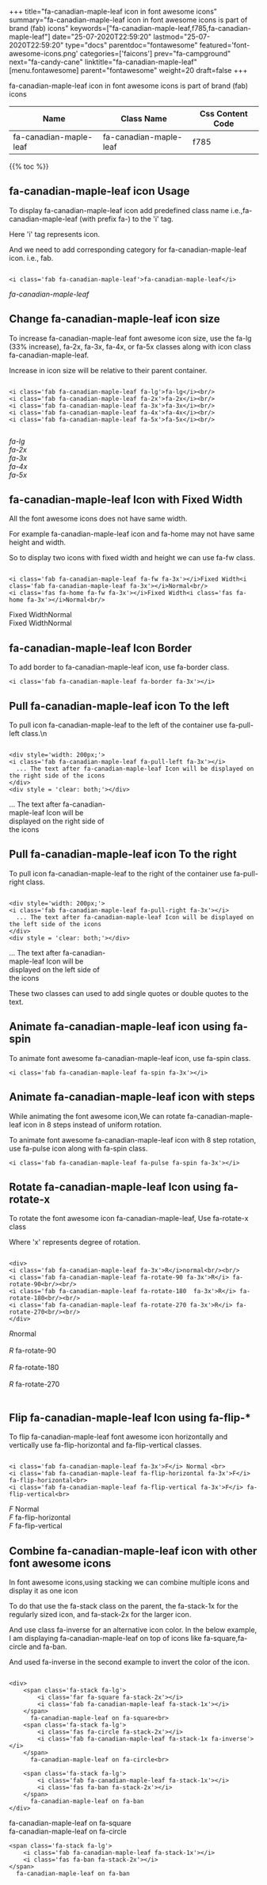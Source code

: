 +++
title="fa-canadian-maple-leaf icon in font awesome icons"
summary="fa-canadian-maple-leaf icon in font awesome icons is part of brand (fab) icons"
keywords=["fa-canadian-maple-leaf,f785,fa-canadian-maple-leaf"]
date="25-07-2020T22:59:20"
lastmod="25-07-2020T22:59:20"
type="docs"
parentdoc="fontawesome"
featured='font-awesome-icons.png'
categories=['faicons']
prev="fa-campground"
next="fa-candy-cane"
linktitle="fa-canadian-maple-leaf"
[menu.fontawesome]
parent="fontawesome"
weight=20
draft=false
+++


fa-canadian-maple-leaf icon in font awesome icons is part of brand (fab) icons

<div class='table-responsive'><table class='table'><thead><tr><th>Name</th><th>Class Name</th><th>Css Content Code</th></tr></thead><tbody><tr><td>fa-canadian-maple-leaf</td><td>fa-canadian-maple-leaf</td><td>f785</td></tr></tbody></table></div>


{{% toc %}}


## fa-canadian-maple-leaf icon Usage

To display fa-canadian-maple-leaf icon add predefined class name i.e.,fa-canadian-maple-leaf (with prefix fa-) to the 'i' tag.

Here 'i' tag represents icon.

And we need to add corresponding category for fa-canadian-maple-leaf icon. i.e., fab.


```

<i class='fab fa-canadian-maple-leaf'>fa-canadian-maple-leaf</i>
```

<i class='fab fa-canadian-maple-leaf'>fa-canadian-maple-leaf</i>




## Change fa-canadian-maple-leaf icon size
To increase fa-canadian-maple-leaf font awesome icon size, use the fa-lg (33% increase), fa-2x, fa-3x, fa-4x, or fa-5x classes along with icon class fa-canadian-maple-leaf.

Increase in icon size will be relative to their parent container. 

```

<i class='fab fa-canadian-maple-leaf fa-lg'>fa-lg</i><br/>
<i class='fab fa-canadian-maple-leaf fa-2x'>fa-2x</i><br/>
<i class='fab fa-canadian-maple-leaf fa-3x'>fa-3x</i><br/>
<i class='fab fa-canadian-maple-leaf fa-4x'>fa-4x</i><br/>
<i class='fab fa-canadian-maple-leaf fa-5x'>fa-5x</i><br/>
            
```

<i class='fab fa-canadian-maple-leaf fa-lg'>fa-lg</i><br/>
<i class='fab fa-canadian-maple-leaf fa-2x'>fa-2x</i><br/>
<i class='fab fa-canadian-maple-leaf fa-3x'>fa-3x</i><br/>
<i class='fab fa-canadian-maple-leaf fa-4x'>fa-4x</i><br/>
<i class='fab fa-canadian-maple-leaf fa-5x'>fa-5x</i><br/>
            



## fa-canadian-maple-leaf Icon with Fixed Width 

All the font awesome icons does not have same width.

For example fa-canadian-maple-leaf icon and fa-home may not have same height and width.

So to display two icons with fixed width and height we can use fa-fw class.


```

<i class='fab fa-canadian-maple-leaf fa-fw fa-3x'></i>Fixed Width<i class='fab fa-canadian-maple-leaf fa-3x'></i>Normal<br/>
<i class='fas fa-home fa-fw fa-3x'></i>Fixed Width<i class='fas fa-home fa-3x'></i>Normal<br/>
```

<i class='fab fa-canadian-maple-leaf fa-fw fa-3x'></i>Fixed Width<i class='fab fa-canadian-maple-leaf fa-3x'></i>Normal<br/>
<i class='fas fa-home fa-fw fa-3x'></i>Fixed Width<i class='fas fa-home fa-3x'></i>Normal<br/>



## fa-canadian-maple-leaf Icon Border 

To add border to fa-canadian-maple-leaf icon, use fa-border class.


```
<i class='fab fa-canadian-maple-leaf fa-border fa-3x'></i>

```
<i class='fab fa-canadian-maple-leaf fa-border fa-3x'></i>





## Pull fa-canadian-maple-leaf icon To the left

To pull icon fa-canadian-maple-leaf to the left of the container use fa-pull-left class.\n

```

<div style='width: 200px;'>
<i class='fab fa-canadian-maple-leaf fa-pull-left fa-3x'></i>
  ... The text after fa-canadian-maple-leaf Icon will be displayed on the right side of the icons
</div>
<div style = 'clear: both;'></div>
```

<div style='width: 200px;'>
<i class='fab fa-canadian-maple-leaf fa-pull-left fa-3x'></i>
  ... The text after fa-canadian-maple-leaf Icon will be displayed on the right side of the icons
</div>
<div style = 'clear: both;'></div>




## Pull fa-canadian-maple-leaf icon To the right
To pull icon fa-canadian-maple-leaf to the right of the container use fa-pull-right class.

```

<div style='width: 200px;'>
<i class='fab fa-canadian-maple-leaf fa-pull-right fa-3x'></i>
  ... The text after fa-canadian-maple-leaf Icon will be displayed on the left side of the icons
</div>
<div style = 'clear: both;'></div>
```

<div style='width: 200px;'>
<i class='fab fa-canadian-maple-leaf fa-pull-right fa-3x'></i>
  ... The text after fa-canadian-maple-leaf Icon will be displayed on the left side of the icons
</div>
<div style = 'clear: both;'></div>

These two classes can used to add single quotes or double quotes to the text.


## Animate fa-canadian-maple-leaf icon using fa-spin
To animate font awesome fa-canadian-maple-leaf icon, use fa-spin class.

```
<i class='fab fa-canadian-maple-leaf fa-spin fa-3x'></i>
```
<i class='fab fa-canadian-maple-leaf fa-spin fa-3x'></i>




## Animate fa-canadian-maple-leaf icon with steps
While animating the font awesome icon,We can rotate fa-canadian-maple-leaf icon in 8 steps instead of uniform rotation.

To animate font awesome fa-canadian-maple-leaf icon with 8 step rotation, use fa-pulse icon along with fa-spin class.


```
<i class='fab fa-canadian-maple-leaf fa-pulse fa-spin fa-3x'></i>

```
<i class='fab fa-canadian-maple-leaf fa-pulse fa-spin fa-3x'></i>





## Rotate fa-canadian-maple-leaf Icon using fa-rotate-x
To rotate the font awesome icon fa-canadian-maple-leaf, Use fa-rotate-x class

Where 'x' represents degree of rotation.


```

<div>
<i class='fab fa-canadian-maple-leaf fa-3x'>R</i>normal<br/><br/>
<i class='fab fa-canadian-maple-leaf fa-rotate-90 fa-3x'>R</i> fa-rotate-90<br/><br/> 
<i class='fab fa-canadian-maple-leaf fa-rotate-180  fa-3x'>R</i> fa-rotate-180<br/><br/> 
<i class='fab fa-canadian-maple-leaf fa-rotate-270 fa-3x'>R</i> fa-rotate-270<br/><br/>
</div>
```

<div>
<i class='fab fa-canadian-maple-leaf fa-3x'>R</i>normal<br/><br/>
<i class='fab fa-canadian-maple-leaf fa-rotate-90 fa-3x'>R</i> fa-rotate-90<br/><br/> 
<i class='fab fa-canadian-maple-leaf fa-rotate-180  fa-3x'>R</i> fa-rotate-180<br/><br/> 
<i class='fab fa-canadian-maple-leaf fa-rotate-270 fa-3x'>R</i> fa-rotate-270<br/><br/>
</div>




## Flip fa-canadian-maple-leaf Icon using fa-flip-*
To flip fa-canadian-maple-leaf font awesome icon horizontally and vertically use fa-flip-horizontal and fa-flip-vertical classes. 

```

<i class='fab fa-canadian-maple-leaf fa-3x'>F</i> Normal <br>
<i class='fab fa-canadian-maple-leaf fa-flip-horizontal fa-3x'>F</i> fa-flip-horizontal<br>
<i class='fab fa-canadian-maple-leaf fa-flip-vertical fa-3x'>F</i> fa-flip-vertical<br>
```

<i class='fab fa-canadian-maple-leaf fa-3x'>F</i> Normal <br>
<i class='fab fa-canadian-maple-leaf fa-flip-horizontal fa-3x'>F</i> fa-flip-horizontal<br>
<i class='fab fa-canadian-maple-leaf fa-flip-vertical fa-3x'>F</i> fa-flip-vertical<br>




## Combine fa-canadian-maple-leaf icon with other font awesome icons
In font awesome icons,using stacking we can combine multiple icons and display it as one icon 

To do that use the fa-stack class on the parent, the fa-stack-1x for the regularly sized icon, and fa-stack-2x for the larger icon.

And use class fa-inverse for an alternative icon color. 
In the below example, I am displaying fa-canadian-maple-leaf on top of icons like fa-square,fa-circle and fa-ban.

And used fa-inverse in the second example to invert the color of the icon.

```

<div>
    <span class='fa-stack fa-lg'>
        <i class='far fa-square fa-stack-2x'></i>
        <i class='fab fa-canadian-maple-leaf fa-stack-1x'></i>
    </span>
      fa-canadian-maple-leaf on fa-square<br>
    <span class='fa-stack fa-lg'>
        <i class='fas fa-circle fa-stack-2x'></i>
        <i class='fab fa-canadian-maple-leaf fa-stack-1x fa-inverse'></i>
    </span>
      fa-canadian-maple-leaf on fa-circle<br>

    <span class='fa-stack fa-lg'>
        <i class='fab fa-canadian-maple-leaf fa-stack-1x'></i>
        <i class='fas fa-ban fa-stack-2x'></i>
    </span>
      fa-canadian-maple-leaf on fa-ban
</div>
```

<div>
    <span class='fa-stack fa-lg'>
        <i class='far fa-square fa-stack-2x'></i>
        <i class='fab fa-canadian-maple-leaf fa-stack-1x'></i>
    </span>
      fa-canadian-maple-leaf on fa-square<br>
    <span class='fa-stack fa-lg'>
        <i class='fas fa-circle fa-stack-2x'></i>
        <i class='fab fa-canadian-maple-leaf fa-stack-1x fa-inverse'></i>
    </span>
      fa-canadian-maple-leaf on fa-circle<br>

    <span class='fa-stack fa-lg'>
        <i class='fab fa-canadian-maple-leaf fa-stack-1x'></i>
        <i class='fas fa-ban fa-stack-2x'></i>
    </span>
      fa-canadian-maple-leaf on fa-ban
</div>






